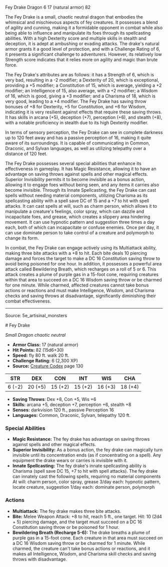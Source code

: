 <MonsterName/>Fey Drake</MonsterName>
<CreatureType/>Dragon</CreatureType>
<CR/>6</CR>
<AC/>17 (natural armor)</AC>
<HP/>82</HP>
<summary>The Fey Drake is a small, chaotic neutral dragon that embodies the whimsical and mischievous aspects of fey creatures. It possesses a blend of agility and cunning, making it a formidable opponent in combat while also being able to influence and manipulate its foes through its spellcasting abilities. With a high Dexterity score and multiple skills in stealth and deception, it is adept at ambushing or evading attacks. The drake's natural armor grants it a good level of protection, and with a Challenge Rating of 6, it presents a significant challenge to adventurers. However, its relatively low Strength score indicates that it relies more on agility and magic than brute force.</summary>

<detail>

The Fey Drake's attributes are as follows: it has a Strength of 6, which is very bad, resulting in a -2 modifier; a Dexterity of 20, which is exceptional, providing a +5 modifier; a Constitution of 15, which is average, yielding a +2 modifier; an Intelligence of 15, also average, with a +2 modifier; a Wisdom of 16, which is good, giving a +3 modifier; and a Charisma of 18, which is very good, leading to a +4 modifier. The Fey Drake has saving throw bonuses of +8 for Dexterity, +5 for Constitution, and +6 for Wisdom, indicating it is very resilient against effects that require these saving throws. It has skills in arcana (+5), deception (+7), perception (+6), and stealth (+8), with a notable proficiency in stealth due to its high Dexterity modifier.

In terms of sensory perception, the Fey Drake can see in complete darkness up to 120 feet away and has a passive perception of 16, making it quite aware of its surroundings. It is capable of communicating in Common, Draconic, and Sylvan languages, as well as utilizing telepathy over a distance of 120 feet.

The Fey Drake possesses several special abilities that enhance its effectiveness in gameplay. It has Magic Resistance, allowing it to have an advantage on saving throws against spells and other magical effects. Superior Invisibility permits it to become invisible as a bonus action, allowing it to engage foes without being seen, and any items it carries also become invisible. Through its Innate Spellcasting, the Fey Drake can cast spells without needing material components, utilizing Charisma as its spellcasting ability with a spell save DC of 15 and a +7 to hit with spell attacks. It can cast spells at will, such as charm person, which allows it to manipulate a creature's feelings, color spray, which can dazzle and incapacitate foes, and grease, which creates a slippery area hindering movement. It can use hypnotic pattern and suggestion three times a day each, both of which can incapacitate or confuse enemies. Once per day, it can use dominate person to take control of a creature and polymorph to change its form.

In combat, the Fey Drake can engage actively using its Multiattack ability, making three bite attacks with a +8 to hit. Each bite deals 10 piercing damage and forces the target to make a DC 16 Constitution saving throw to avoid being poisoned for one hour. In addition, it possesses a powerful area attack called Bewildering Breath, which recharges on a roll of 5 or 6. This attack creates a plume of purple gas in a 15-foot cone, requiring creatures within that area to succeed on a DC 16 Wisdom saving throw or be charmed for one minute. While charmed, affected creatures cannot take bonus actions or reactions and must make Intelligence, Wisdom, and Charisma checks and saving throws at disadvantage, significantly diminishing their combat effectiveness.</detail>



---

Source: 5e_artisinal_monsters

<statblock>
# Fey Drake

*Small* *Dragon* *chaotic neutral*

- **Armor Class:** 17 (natural armor)
- **Hit Points:** 82 (15d6+30)
- **Speed:** fly 80 ft. walk 20 ft.
- **Challenge Rating:** 6 (2,300 XP)
- **Source:** [Creature Codex](https://koboldpress.com/kpstore/product/creature-codex-for-5th-edition-dnd) page 130

| STR | DEX | CON | INT | WIS | CHA |
| --- | --- | --- | --- | --- | --- |
| 6 (-2) | 20 (+5) | 15 (+2) | 15 (+2) | 16 (+3) | 18 (+4) |

- **Saving Throws**: Dex +8, Con +5, Wis +6
- **Skills:** arcana +5, deception +7, perception +6, stealth +8
- **Senses:** darkvision 120 ft., passive Perception 16
- **Languages:** Common, Draconic, Sylvan, telepathy 120 ft.

### Special Abilities

- **Magic Resistance:** The fey drake has advantage on saving throws against spells and other magical effects.
- **Superior Invisibility:** As a bonus action, the fey drake can magically turn invisible until its concentration ends (as if concentrating on a spell). Any equipment the drake wears or carries is invisible with it.
- **Innate Spellcasting:** The fey drake's innate spellcasting ability is Charisma (spell save DC 15, +7 to hit with spell attacks). The fey drake can innately cast the following spells, requiring no material components
At will: charm person, color spray, grease
3/day each: hypnotic pattern, locate creature, suggestion
1/day each: dominate person, polymorph

### Actions

- **Multiattack:** The fey drake makes three bite attacks.
- **Bite:** Melee Weapon Attack: +8 to hit, reach 5 ft., one target. Hit: 10 (2d4 + 5) piercing damage, and the target must succeed on a DC 16 Constitution saving throw or be poisoned for 1 hour.
- **Bewildering Breath (Recharge 5-6):** The drake breaths a plume of purple gas in a 15-foot cone. Each creature in that area must succeed on a DC 16 Wisdom saving throw or be charmed for 1 minute. While charmed, the creature can't take bonus actions or reactions, and it makes all Intelligence, Wisdom, and Charisma skill checks and saving throws with disadvantage.


</statblock>


